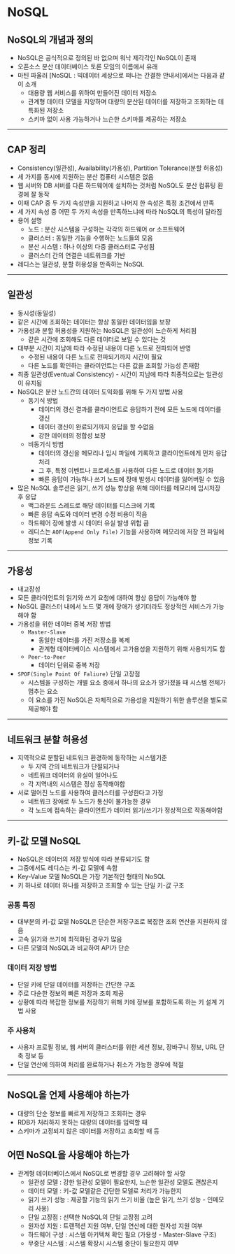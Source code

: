 # NoSQL

## NoSQL의 개념과 정의

- NoSQL은 공식적으로 정의된 바 없으며 워낙 제각각인 NoSQL이 존재
- 오픈소스 분산 데이터베이스 토론 모임의 이름에서 유래
- 마틴 파울러 [NoSQL : 빅데이터 세상으로 떠나는 간결한 안내서]에서는 다음과 같이 소개
  - 대용량 웹 서비스를 위하여 만들어진 데이터 저장소
  - 관계형 데이터 모델을 지양하며 대량의 분산된 데이터를 저장하고 조회하는 데 특화된 저장소
  - 스키마 없이 사용 가능하거나 느슨한 스키마를 제공하는 저장소

***

## CAP 정리

- Consistency(일관성), Availability(가용성), Partition Tolerance(분할 허용성)
- 세 가지를 동시에 지원하는 분산 컴퓨터 시스템은 없음
- 웹 서버와 DB 서버를 다른 하드웨어에 설치하는 것처럼 NoSQL도 분산 컴퓨팅 환경에 잘 동작
- 이때 CAP 중 두 가지 속성만을 지원하고 나머지 한 속성은 특정 조건에서 만족
- 세 가지 속성 중 어떤 두 가지 속성을 만족하느냐에 따라 NoSQL의 특성이 달라짐
- 용어 설명
  - 노드 : 분산 시스템을 구성하는 각각의 하드웨어 or 소프트웨어
  - 클러스터 : 동일한 기능을 수행하는 노드들의 모음
  - 분산 시스템 : 하나 이상의 다중 클러스터로 구성됨
  - 클러스터 간의 연결은 네트워크를 기반
- 레디스는 일관성, 분할 허용성을 만족하는 NoSQL

***

## 일관성

- 동시성(동일성)
- 같은 시간에 조회하는 데이터는 항상 동일한 데이터임을 보장
- 가용성과 분할 허용성을 지원하는 NoSQL은 일관성이 느슨하게 처리됨
  - 같은 시간에 조회해도 다른 데이터로 보일 수 있다는 것
- 대부분 시간이 지남에 따라 수정된 내용이 다른 노드로 전파되어 반영
  - 수정된 내용이 다른 노드로 전파되기까지 시간이 필요
  - 다른 노드를 확인하는 클라이언트는 다른 값을 조회할 가능성 존재함
- 최종 일관성(Eventual Consistency) - 시간이 지남에 따라 최종적으로는 일관성이 유지됨
- NoSQL은 분산 노드간의 데이터 도익화를 위해 두 가지 방법 사용
  - 동기식 방법
    - 데이터의 갱신 결과를 클라이언트로 응답하기 전에 모든 노드에 데이터를 갱신
    - 데이터 갱신이 완료되기까지 응답을 할 수없음
    - 강한 데이터의 정합성 보장
  - 비동기식 방법
    - 데이터의 갱신을 메모리나 임시 파일에 기록하고 클라이언트에게 먼저 응답처리
    - 그 후, 특정 이벤트나 프로세스를 사용하여 다른 노드로 데이터 동기화
    - 빠른 응답이 가능하나 쓰기 노드에 장애 발생시 데이터를 잃어버릴 수 있음
- 많은 NoSQL 솔루션은 읽기, 쓰기 성능 향상을 위해 데이터를 메모리에 임시저장 후 응답
  - 백그라운드 스레드로 해당 데이터를 디스크에 기록
  - 빠른 응답 속도와 데이터 변경 수정 비용이 작음
  - 하드웨어 장애 발생 시 데이터 유실 발생 위험 큼
  - 레디스는 `AOF(Append Only File)` 기능을 사용하여 메모리에 저장 전 파일에 정보 기록

***

## 가용성

- 내고장성
- 모든 클라이언트의 읽기와 쓰기 요청에 대하여 항상 응답이 가능해야 함
- NoSQL 클러스터 내에서 노드 몇 개에 장애가 생기더라도 정상적인 서비스가 가능해야 함
- 가용성을 위한 데이터 중복 저장 방법
  - `Master-Slave`
    - 동일한 데이터를 가진 저장소를 복제
    - 관계형 데이터베이스 시스템에서 고가용성을 지원하기 위해 사용되기도 함
  - `Peer-to-Peer`
    - 데이터 단위로 중복 저장
- `SPOF(Single Point Of Faliure)` 단일 고장점
  - 시스템을 구성하는 개별 요소 중에서 하나의 요소가 망가졌을 때 시스템 전체가 멈추는 요소
  - 이 요소를 가진 NoSQL은 자체적으로 가용성을 지원하기 위한 솔루션을 별도로 제공해야 함

***

## 네트워크 분할 허용성

- 지역적으로 분할된 네트워크 환경하에 동작하는 시스템기준
  - 두 지역 간의 네트워크가 단절되거나
  - 네트워크 데이터의 유실이 일어나도
  - 각 지역내의 시스템은 정상 동작해야함
- 서로 떨어진 노드를 사용하여 클러스터를 구성한다고 가정
  - 네트워크 장애로 두 노드가 통신이 불가능한 경우
  - 각 노드에 접속하는 클라이언트가 데이터 읽기/쓰기가 정상적으로 작동해야함

***

## 키-값 모델 NoSQL

- NoSQL은 데이터의 저장 방식에 따라 분류되기도 함
- 그중에서도 레디스는 키-값 모델에 속함
- Key-Value 모델 NoSQL은 가장 기본적인 형태의 NoSQL
- 키 하나로 데이터 하나를 저장하고 조회할 수 있는 단일 키-값 구조

### 공통 특징

- 대부분의 키-값 모델 NoSQL은 단순한 저장구조로 복잡한 조회 연산을 지원하지 않음
- 고속 읽기와 쓰기에 최적화된 경우가 많음
- 다른 모델의 NoSQL과 비교하여 API가 단순

### 데이터 저장 방법

- 단일 키에 단일 데이터를 저장하는 간단한 구조
- 주로 다순한 정보의 빠른 저장과 조회 제공
- 상황에 따라 복잡한 정보를 저장하기 위해 키에 정보를 포함하도록 하는 키 설계 기법 사용

### 주 사용처

- 사용자 프로필 정보, 웹 서버의 클러스터를 위한 세션 정보, 장바구니 정보, URL 단축 정보 등
- 단일 연산에 의하여 처리를 완료하거나 취소가 가능한 경우에 적절

***

## NoSQL을 언제 사용해야 하는가

- 대량의 단순 정보를 빠르게 저장하고 조회하는 경우
- RDB가 처리하지 못하는 대량의 데이터를 입력할 때
- 스키마가 고정되지 않은 데이터를 저장하고 조회할 때 등

## 어떤 NoSQL을 사용해야 하는가

- 관계형 데이터베이스에서 NoSQL로 변경할 경우 고려해야 할 사항
  - 일관성 모델 : 강한 일관성 모델이 필요한지, 느슨한 일관성 모델도 괜찮은지
  - 데이터 모델 : 키-값 모델같은 간단한 모델로 처리가 가능한지
  - 읽기 쓰기 성능 : 제공할 기능의 읽기 쓰기 비율 (높은 읽기, 쓰기 성능 - 인메모리 사용)
  - 단일 고장점 : 선택한 NoSQL의 단일 고장점 고려
  - 원자성 지원 : 트랜잭션 지원 여부, 단일 연산에 대한 원자성 지원 여부
  - 하드웨어 구성 : 시스템 아키텍쳐 확인 필요 (가용성 - Master-Slave 구조)
  - 무중단 시스템 : 시스템 확장시 시스템 중단이 필요한지 여부